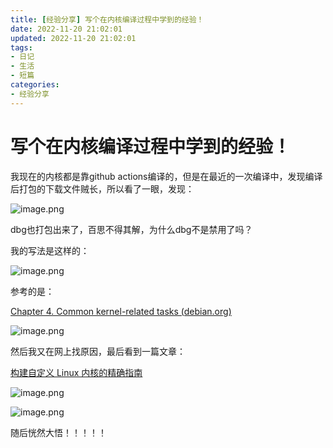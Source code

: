 ```yaml
---
title: [经验分享] 写个在内核编译过程中学到的经验！
date: 2022-11-20 21:02:01
updated: 2022-11-20 21:02:01
tags: 
- 日记
- 生活
- 短篇
categories: 
- 经验分享
---
```

# 写个在内核编译过程中学到的经验！ 

我现在的内核都是靠github actions编译的，但是在最近的一次编译中，发现编译后打包的下载文件贼长，所以看了一眼，发现：

![image.png](https://storage.deepin.org/thread/202306182051493674_image.png)

dbg也打包出来了，百思不得其解，为什么dbg不是禁用了吗？

我的写法是这样的：

![image.png](https://storage.deepin.org/thread/202306182052442891_image.png)

参考的是：

[Chapter 4. Common kernel-related tasks (debian.org)](https://www.debian.org/doc/manuals/debian-kernel-handbook/ch-common-tasks.html)

![image.png](https://storage.deepin.org/thread/202306182053162633_image.png)

然后我又在网上找原因，最后看到一篇文章：

[构建自定义 Linux 内核的精确指南](https://saveriomiroddi.github.io/A-precise-guide-to-build-a-custom-linux-kernel/)

![image.png](https://storage.deepin.org/thread/202306182054297134_image.png)

![image.png](https://storage.deepin.org/thread/202306182054442749_image.png)

随后恍然大悟！！！！！